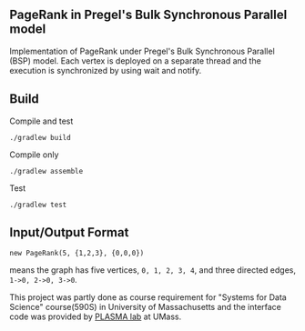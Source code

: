 ## PageRank in Pregel's Bulk Synchronous Parallel model

Implementation of PageRank under Pregel's Bulk Synchronous Parallel (BSP) model. Each vertex is deployed on a separate thread and the execution is synchronized by using wait and notify. 

## Build

Compile and test
```
./gradlew build
```

Compile only
```
./gradlew assemble
```

Test
```
./gradlew test
```

## Input/Output Format

```
new PageRank(5, {1,2,3}, {0,0,0})
```
means the graph has five vertices, `0, 1, 2, 3, 4`, and three directed edges, `1->0, 2->0, 3->0`.

This project was partly done as course requirement for "Systems for Data Science" course(590S) in University of Massachusetts and the interface code was provided by [PLASMA lab](https://github.com/plasma-umass) at UMass.

